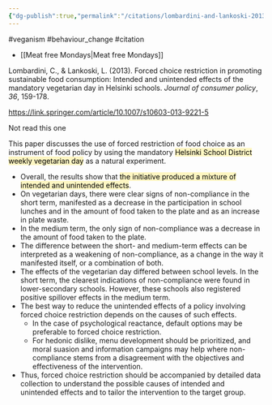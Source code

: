 ```yaml
---
{"dg-publish":true,"permalink":"/citations/lombardini-and-lankoski-2013/","created":"2025-10-23T17:42:45.182+01:00","updated":"2025-10-23T18:06:08.822+01:00"}
---
```


#veganism #behaviour_change #citation 

- [[Meat free Mondays\|Meat free Mondays]]

Lombardini, C., & Lankoski, L. (2013). Forced choice restriction in promoting sustainable food consumption: Intended and unintended effects of the mandatory vegetarian day in Helsinki schools. _Journal of consumer policy_, _36_, 159-178.

https://link.springer.com/article/10.1007/s10603-013-9221-5

Not read this one

This paper discusses the use of forced restriction of food choice as an instrument of food policy by using the mandatory <mark style="background: #FFF3A3A6;">Helsinki School District weekly vegetarian day</mark> as a natural experiment. 
- Overall, the results show that <mark style="background: #FFF3A3A6;">the initiative produced a mixture of intended and unintended effects</mark>. 
- On vegetarian days, there were clear signs of non-compliance in the short term, manifested as a decrease in the participation in school lunches and in the amount of food taken to the plate and as an increase in plate waste. 
- In the medium term, the only sign of non-compliance was a decrease in the amount of food taken to the plate. 
- The difference between the short- and medium-term effects can be interpreted as a weakening of non-compliance, as a change in the way it manifested itself, or a combination of both. 
- The effects of the vegetarian day differed between school levels. In the short term, the clearest indications of non-compliance were found in lower-secondary schools. However, these schools also registered positive spillover effects in the medium term. 
- The best way to reduce the unintended effects of a policy involving forced choice restriction depends on the causes of such effects.
	- In the case of psychological reactance, default options may be preferable to forced choice restriction. 
	- For hedonic dislike, menu development should be prioritized, and moral suasion and information campaigns may help where non-compliance stems from a disagreement with the objectives and effectiveness of the intervention. 
- Thus, forced choice restriction should be accompanied by detailed data collection to understand the possible causes of intended and unintended effects and to tailor the intervention to the target group.